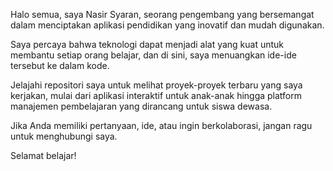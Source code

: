 Halo semua, saya Nasir Syaran, seorang pengembang yang bersemangat dalam menciptakan aplikasi pendidikan yang inovatif dan mudah digunakan.

Saya percaya bahwa teknologi dapat menjadi alat yang kuat untuk membantu setiap orang belajar, dan di sini, saya menuangkan ide-ide tersebut ke dalam kode.

Jelajahi repositori saya untuk melihat proyek-proyek terbaru yang saya kerjakan, mulai dari aplikasi interaktif untuk anak-anak hingga platform manajemen pembelajaran yang dirancang untuk siswa dewasa.

Jika Anda memiliki pertanyaan, ide, atau ingin berkolaborasi, jangan ragu untuk menghubungi saya.

Selamat belajar!
